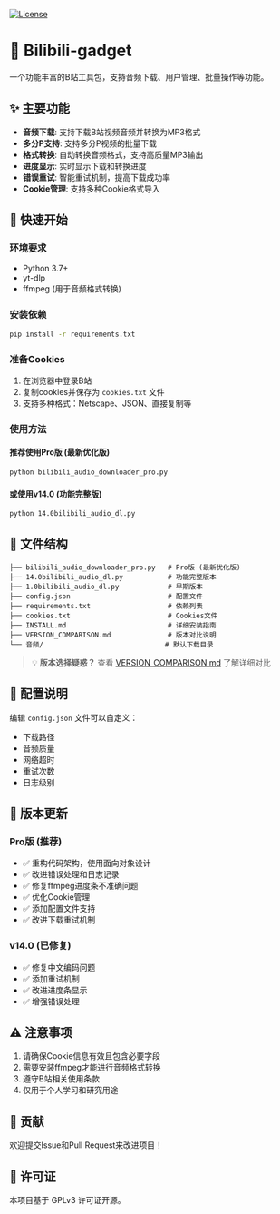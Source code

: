 [![License](https://img.shields.io/badge/License-GPLv3-blue.svg?style=flat-square)](https://www.gnu.org/licenses/gpl-3.0)

# 🎵 Bilibili-gadget

一个功能丰富的B站工具包，支持音频下载、用户管理、批量操作等功能。

## ✨ 主要功能

- **音频下载**: 支持下载B站视频音频并转换为MP3格式
- **多分P支持**: 支持多分P视频的批量下载
- **格式转换**: 自动转换音频格式，支持高质量MP3输出
- **进度显示**: 实时显示下载和转换进度
- **错误重试**: 智能重试机制，提高下载成功率
- **Cookie管理**: 支持多种Cookie格式导入

## 🚀 快速开始

### 环境要求

- Python 3.7+
- yt-dlp
- ffmpeg (用于音频格式转换)

### 安装依赖

```bash
pip install -r requirements.txt
```

### 准备Cookies

1. 在浏览器中登录B站
2. 复制cookies并保存为 `cookies.txt` 文件
3. 支持多种格式：Netscape、JSON、直接复制等

### 使用方法

#### 推荐使用Pro版 (最新优化版)
```bash
python bilibili_audio_downloader_pro.py
```

#### 或使用v14.0 (功能完整版)
```bash
python 14.0bilibili_audio_dl.py
```

## 📁 文件结构

```
├── bilibili_audio_downloader_pro.py   # Pro版 (最新优化版)
├── 14.0bilibili_audio_dl.py           # 功能完整版本
├── 1.0bilibili_audio_dl.py            # 早期版本
├── config.json                        # 配置文件
├── requirements.txt                   # 依赖列表
├── cookies.txt                        # Cookies文件
├── INSTALL.md                         # 详细安装指南
├── VERSION_COMPARISON.md              # 版本对比说明
└── 音频/                              # 默认下载目录
```

> 💡 **版本选择疑惑？** 查看 [VERSION_COMPARISON.md](VERSION_COMPARISON.md) 了解详细对比

## 🔧 配置说明

编辑 `config.json` 文件可以自定义：

- 下载路径
- 音频质量
- 网络超时
- 重试次数
- 日志级别

## 📝 版本更新

### Pro版 (推荐)
- ✅ 重构代码架构，使用面向对象设计
- ✅ 改进错误处理和日志记录
- ✅ 修复ffmpeg进度条不准确问题
- ✅ 优化Cookie管理
- ✅ 添加配置文件支持
- ✅ 改进下载重试机制

### v14.0 (已修复)
- ✅ 修复中文编码问题
- ✅ 添加重试机制
- ✅ 改进进度条显示
- ✅ 增强错误处理

## ⚠️ 注意事项

1. 请确保Cookie信息有效且包含必要字段
2. 需要安装ffmpeg才能进行音频格式转换  
3. 遵守B站相关使用条款
4. 仅用于个人学习和研究用途

## 🤝 贡献

欢迎提交Issue和Pull Request来改进项目！

## 📄 许可证

本项目基于 GPLv3 许可证开源。
